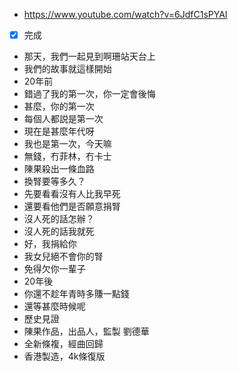 - https://www.youtube.com/watch?v=6JdfC1sPYAI
- [x] 完成
- 那天，我們一起見到啊珊站天台上
- 我們的故事就這樣開始
- 20年前
- 錯過了我的第一次，你一定會後悔
- 甚麼，你的第一次
- 每個人都説是第一次
- 現在是甚麼年代呀
- 我也是第一次，今天嘛
- 無錢，冇菲林，冇卡士
- 陳果殺出一條血路
- 換腎要等多久？
- 先要看看沒有人比我早死
- 還要看他們是否願意捐腎
- 沒人死的話怎辦？
- 沒人死的話我就死
- 好，我捐給你
- 我女兒絕不會你的腎
- 免得欠你一輩子
- 20年後
- 你還不趁年青時多賺一點錢
- 還等甚麼時候呢
- 歷史見證
- 陳果作品，出品人，監製 劉德華
- 全新條複，經曲回歸
- 香港製造，4k條復版
